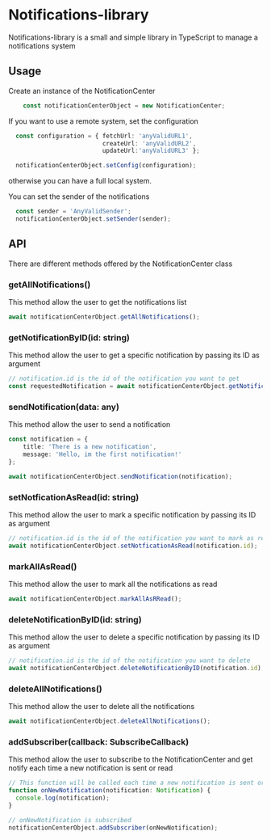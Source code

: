 # Notifications-library
Notifications-library is a small and simple library in TypeScript to manage a notifications system

## Usage

Create an instance of the NotificationCenter
```TypeScript
    const notificationCenterObject = new NotificationCenter;
```
If you want to use a remote system, set the configuration
```TypeScript
  const configuration = { fetchUrl: 'anyValidURL1', 
                          createUrl: 'anyValidURL2',               
                          updateUrl:'anyValidURL3' };

  notificationCenterObject.setConfig(configuration);
```
otherwise you can have a full local system.

You can set the sender of the notifications
```TypeScript
  const sender = 'AnyValidSender';
  notificationCenterObject.setSender(sender);
```
## API

There are different methods offered by the NotificationCenter class

### getAllNotifications()
This method allow the user to get the notifications list
```TypeScript
await notificationCenterObject.getAllNotifications();
```

### getNotificationByID(id: string)
This method allow the user to get a specific notification by passing its ID as argument
```TypeScript
// notification.id is the id of the notification you want to get
const requestedNotification = await notificationCenterObject.getNotificationByID(notification.id);
```

### sendNotification(data: any)
This method allow the user to send a notification
```TypeScript
const notification = {
    title: 'There is a new notification',
    message: 'Hello, im the first notification!'
};

await notificationCenterObject.sendNotification(notification);
```

### setNotficationAsRead(id: string)
This method allow the user to mark a specific notification by passing its ID as argument
```TypeScript
// notification.id is the id of the notification you want to mark as read
await notificationCenterObject.setNotficationAsRead(notification.id);
```

### markAllAsRead()
This method allow the user to mark all the notifications as read
```TypeScript
await notificationCenterObject.markAllAsRRead();
```

### deleteNotificationByID(id: string)
This method allow the user to delete a specific notification by passing its ID as argument
```TypeScript
// notification.id is the id of the notification you want to delete
await notificationCenterObject.deleteNotificationByID(notification.id);
```

### deleteAllNotifications()
This method allow the user to delete all the notifications
```TypeScript
await notificationCenterObject.deleteAllNotifications();
```

### addSubscriber(callback: SubscribeCallback)
This method allow the user to subscribe to the NotificationCenter and get notify each time a new notification is sent or read
```TypeScript
// This function will be called each time a new notification is sent or read
function onNewNotification(notification: Notification) {
  console.log(notification);
}

// onNewNotification is subscribed
notificationCenterObject.addSubscriber(onNewNotification);
```

